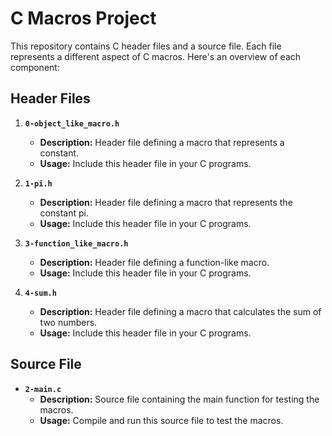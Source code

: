 # C Macros Project

This repository contains C header files and a source file. Each file represents a different aspect of C macros. Here's an overview of each component:

## Header Files

1. **`0-object_like_macro.h`**
   - **Description:** Header file defining a macro that represents a constant.
   - **Usage:** Include this header file in your C programs.

2. **`1-pi.h`**
   - **Description:** Header file defining a macro that represents the constant pi.
   - **Usage:** Include this header file in your C programs.

3. **`3-function_like_macro.h`**
   - **Description:** Header file defining a function-like macro.
   - **Usage:** Include this header file in your C programs.

4. **`4-sum.h`**
   - **Description:** Header file defining a macro that calculates the sum of two numbers.
   - **Usage:** Include this header file in your C programs.

## Source File

- **`2-main.c`**
  - **Description:** Source file containing the main function for testing the macros.
  - **Usage:** Compile and run this source file to test the macros.

